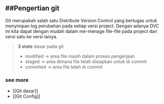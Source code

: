 
##Pengertian git
----

Git merupakah salah satu Distribute Version Control yang bertugas untuk menyimpan log perubahan pada setiap versi project. Dengan adanya DVC ini kita dapat dengan mudah dalam me-menage file-file  pada project dari versi satu ke versi lainya.

>**3 state** dasar pada git 
>
>- modified -> area file masih dalam proses pengerjaan
>- staged -> area dimana file telah disiapkan untuk di commit
>- commited -> area file telah di commit


### see more
- [[Git dasar]]
- [[Git  Config]]